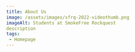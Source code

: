 ```yaml
---
title: About Us
image: /assets/images/sfrq-2022-videothumb.png
imageAlt: Students at SmokeFree Rockquest
description
tags: 
 - Homepage
---
```

